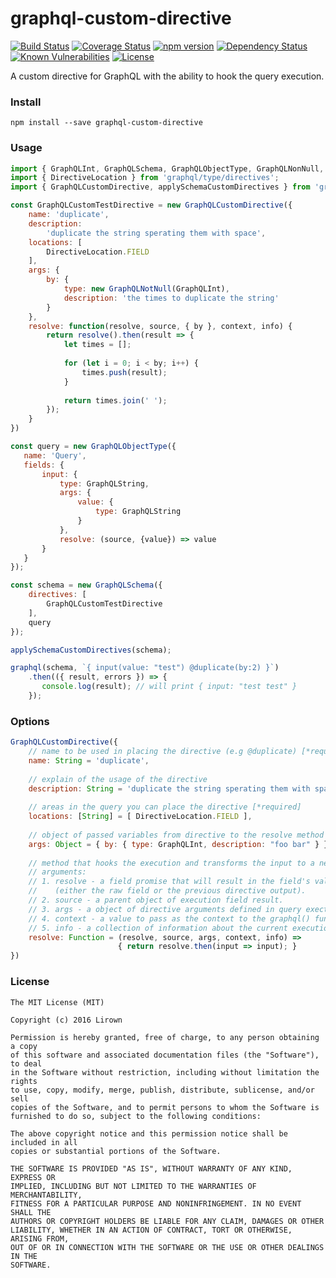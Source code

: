 # graphql-custom-directive
[![Build Status](https://travis-ci.org/lirown/graphql-custom-directive.svg?branch=master)](https://travis-ci.org/lirown/graphql-custom-directive)
[![Coverage Status](https://coveralls.io/repos/github/lirown/graphql-custom-directive/badge.svg?branch=master)](https://coveralls.io/github/lirown/graphql-custom-directive?branch=master)
[![npm version](https://badge.fury.io/js/graphql-custom-directive.svg)](https://badge.fury.io/js/graphql-custom-directive)
[![Dependency Status](https://david-dm.org/lirown/graphql-custom-directive.svg)](https://david-dm.org/lirown/graphql-custom-directive)
[![Known Vulnerabilities](https://snyk.io/test/github/lirown/graphql-custom-directive/badge.svg)](https://snyk.io/test/github/lirown/graphql-custom-directive)
[![License](http://img.shields.io/:license-mit-blue.svg)](http://doge.mit-license.org)

A custom directive for GraphQL with the ability to hook the query execution.

### Install
```
npm install --save graphql-custom-directive
```


### Usage
```javascript
import { GraphQLInt, GraphQLSchema, GraphQLObjectType, GraphQLNonNull, graphql } from 'graphql';
import { DirectiveLocation } from 'graphql/type/directives';
import { GraphQLCustomDirective, applySchemaCustomDirectives } from 'graphql-custom-directive';

const GraphQLCustomTestDirective = new GraphQLCustomDirective({
    name: 'duplicate',
    description:
        'duplicate the string sperating them with space',
    locations: [
        DirectiveLocation.FIELD
    ],
    args: {
        by: {
            type: new GraphQLNotNull(GraphQLInt),
            description: 'the times to duplicate the string'
        }
    },
    resolve: function(resolve, source, { by }, context, info) {
        return resolve().then(result => {      
            let times = [];
            
            for (let i = 0; i < by; i++) {
                times.push(result);
            }
            
            return times.join(' ');
        });
    }
})

const query = new GraphQLObjectType({
   name: 'Query',
   fields: {
       input: {
           type: GraphQLString,
           args: {
               value: {
                   type: GraphQLString
               }
           },
           resolve: (source, {value}) => value
       }
   }
});

const schema = new GraphQLSchema({
    directives: [
        GraphQLCustomTestDirective
    ],
    query
});

applySchemaCustomDirectives(schema);

graphql(schema, `{ input(value: "test") @duplicate(by:2) }`)
    .then(({ result, errors }) => {
       console.log(result); // will print { input: "test test" }
    });

```

### Options
```javascript
GraphQLCustomDirective({
    // name to be used in placing the directive (e.g @duplicate) [*required]
    name: String = 'duplicate',
    
    // explain of the usage of the directive
    description: String = 'duplicate the string sperating them with space',
    
    // areas in the query you can place the directive [*required]
    locations: [String] = [ DirectiveLocation.FIELD ],
    
    // object of passed variables from directive to the resolve method
    args: Object = { by: { type: GraphQLInt, description: "foo bar" } } ),
    
    // method that hooks the execution and transforms the input to a new output [*required]
    // arguments:
    // 1. resolve - a field promise that will result in the field's value 
    //    (either the raw field or the previous directive output).
    // 2. source - a parent object of execution field result.
    // 3. args - a object of directive arguments defined in query exectution.
    // 4. context - a value to pass as the context to the graphql() function from GraphQL.js.
    // 5. info - a collection of information about the current execution state.
    resolve: Function = (resolve, source, args, context, info) => 
                        { return resolve.then(input => input); }
})

```
### License
```
The MIT License (MIT)

Copyright (c) 2016 Lirown

Permission is hereby granted, free of charge, to any person obtaining a copy
of this software and associated documentation files (the "Software"), to deal
in the Software without restriction, including without limitation the rights
to use, copy, modify, merge, publish, distribute, sublicense, and/or sell
copies of the Software, and to permit persons to whom the Software is
furnished to do so, subject to the following conditions:

The above copyright notice and this permission notice shall be included in all
copies or substantial portions of the Software.

THE SOFTWARE IS PROVIDED "AS IS", WITHOUT WARRANTY OF ANY KIND, EXPRESS OR
IMPLIED, INCLUDING BUT NOT LIMITED TO THE WARRANTIES OF MERCHANTABILITY,
FITNESS FOR A PARTICULAR PURPOSE AND NONINFRINGEMENT. IN NO EVENT SHALL THE
AUTHORS OR COPYRIGHT HOLDERS BE LIABLE FOR ANY CLAIM, DAMAGES OR OTHER
LIABILITY, WHETHER IN AN ACTION OF CONTRACT, TORT OR OTHERWISE, ARISING FROM,
OUT OF OR IN CONNECTION WITH THE SOFTWARE OR THE USE OR OTHER DEALINGS IN THE
SOFTWARE.
```
